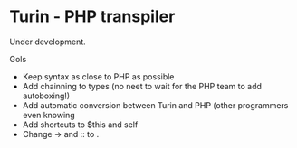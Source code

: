 Turin - PHP transpiler
====

Under development. 

Gols
* Keep syntax as close to PHP as possible
* Add chainning to types (no neet to wait for the PHP team to add autoboxing!)
* Add automatic conversion between Turin and PHP (other programmers even knowing
* Add shortcuts to $this and self
* Change -> and :: to .


